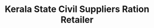 ---
title: "Kerala State Civil Suppliers Ration Retailer"
url: /thenhipalam/kerala-state-civil-suppliers-ration-retailer/
shop: convenience
---